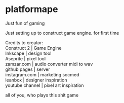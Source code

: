 # platformape
Just fun of gaming    
    
Just setting up to construct game engine. for first time    
    
Credits to creator:    
Construct 2 | Game Engine    
Inkscape | design tool    
Aseprite | pixel tool    
zamzar.com | audio converter midi to wav    
github pages | server    
instagram.com | marketing socmed    
leanbox | designer inspiration    
youtube channel | pixel art inspiration    

all of you, who plays this shit game        